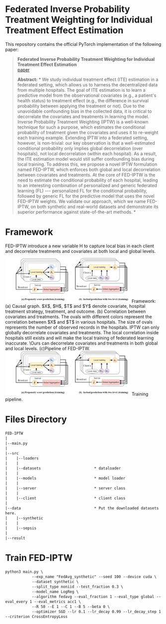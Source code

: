 # Federated Inverse Probability Treatment Weighting for Individual Treatment Effect Estimation

This repository contains the official PyTorch implementation of the following paper:

> **Federated Inverse Probability Treatment Weighting for Individual Treatment Effect Estimation**<br>
> [paper]()
>
> **Abstract:** * We study individual treatment effect (ITE) estimation in a federated setting, which allows us to harness the decentralized data from multiple hospitals. The goal of ITE estimation is to learn a predictive model from the observational covariates (e.g., a patient's health status) to treatment effect (e.g., the difference in survival probability between applying the treatment or not). Due to the unavoidable confounding bias in the collected data, it is critical to decorrelate the covariates and treatments in learning the model. Inverse Probability Treatment Weighting (IPTW) is a well-known technique for such a purpose, which estimates the conditional probability of treatment given the covariates and uses it to re-weight each training example. Extending IPTW into a federated setting, however, is non-trivial: our key observation is that a well-estimated conditional probability only implies global decorrelation (over hospitals), not local decorrelation (within each hospital). As a result, the ITE estimation model would still suffer confounding bias during local training. To address this, we propose a novel IPTW formulation named FED-IPTW, which enforces both global and local decorrelation between covariates and treatments. At the core of FED-IPTW is the need to estimate the conditional probability of each hospital, leading to an interesting combination of personalized and generic federated learning (FL) --- personalized FL for the conditional probability, followed by generic FL for the predictive model that uses the novel FED-IPTW weights. We validate our approach, which we name FED-IPTW, on both synthetic and real-world datasets and demonstrate its superior performance against state-of-the-art methods. *


# Framework
FED-IPTW introduce a new variable H to capture local bias in each client and decorrelate treatments and covariates at both local and global levels.

<img src="src/framework.png" width=80%>
Framework: (a) Causal graph. $X$, $H$, $T$ and $Y$ denote covariate, hospital treatment strategy, treatment, and outcome. (b) Correlation between covariates and treatments. The ovals with different colors represent the correlation between $X$ and $T$ in various hospitals. The size of ovals represents the number of observed records in the hospitals. IPTW can only globally decorrelate covariates and treatments. The local correlation inside hospitals still exists and will make the local training of federated learning inaccurate. \Ours can decorrelate covariates and treatments in both global and local levels. (c)Pipeline of FED-IPTW. 


<img src="src/training.PNG" width=80%>
Training pipeline.

# Files Directory
    FED-IPTW
    |
    |--main.py
    |
    |--src
    |    |--loaders							
    |    |    
    |    |--datasets						* dataloader
    |    |    
    |    |--models  						* model loader
    |    |    
    |    |--server  						* server class
    |    |    
    |    |--client  						* client class
    |
    |--data                                 * Put the downloaded datasets here.
    |    |--synthetic
    |    |
    |    |--sepsis
    |
    |--result




# Train FED-IPTW
```
python3 main.py \
            --exp_name "FedAvg_synthetic" --seed 100 --device cuda \
            --dataset synthetic \
            --split_type noniid --test_fraction 0.3 \
            --model_name LogReg \
            --algorithm fedavg --eval_fraction 1 --eval_type global --eval_every 1 --eval_metrics acc1 \
            --R 50 --E 1 --C 1 --B 5 --beta 0 \
            --optimizer SGD --lr 0.1 --lr_decay 0.99 --lr_decay_step 1 --criterion CrossEntropyLoss

```
